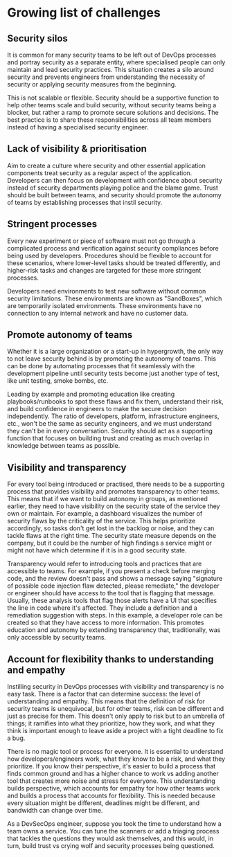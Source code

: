 # Growing list of challenges

## Security silos

It is common for many security teams to be left out of DevOps processes and portray security as a separate entity, where specialised people can only maintain and lead security practices. This situation creates a silo around security and prevents engineers from understanding the necessity of security or applying security measures from the beginning.

This is not scalable or flexible. Security should be a supportive function to help other teams scale and build security, without security teams being a blocker, but rather a ramp to promote secure solutions and decisions. The best practice is to share these responsibilities across all team members instead of having a specialised security engineer.

## Lack of visibility & prioritisation

Aim to create a culture where security and other essential application components treat security as a regular aspect of the application. Developers can then focus on development with confidence about security instead of security departments playing police and the blame game. Trust should be built between teams, and security should promote the autonomy of teams by establishing processes that instil security.

## Stringent processes

Every new experiment or piece of software must not go through a complicated process and verification against security compliances before being used by developers. Procedures should be flexible to account for these scenarios, where lower-level tasks should be treated differently, and higher-risk tasks and changes are targeted for these more stringent processes.

Developers need environments to test new software without common security limitations. These environments are known as "SandBoxes", which are temporarily isolated environments. These environments have no connection to any internal network and have no customer data.

## Promote autonomy of teams

Whether it is a large organization or a start-up in hypergrowth, the only way to not leave security behind is by promoting the autonomy of teams. This can be done by automating processes that fit seamlessly with the development pipeline until security tests become just another type of test, like unit testing, smoke bombs, etc.

Leading by example and promoting education like creating playbooks/runbooks to spot these flaws and fix them, understand their risk, and build confidence in engineers to make the secure decision independently. The ratio of developers, platform, infrastructure engineers, etc., won't be the same as security engineers, and we must understand they can't be in every conversation. Security should act as a supporting function that focuses on building trust and creating as much overlap in knowledge between teams as possible.

## Visibility and transparency

For every tool being introduced or practised, there needs to be a supporting process that provides visibility and promotes transparency to other teams. This means that if we want to build autonomy in groups, as mentioned earlier, they need to have visibility on the security state of the service they own or maintain. For example, a dashboard visualizes the number of security flaws by the criticality of the service. This helps prioritize accordingly, so tasks don't get lost in the backlog or noise, and they can tackle flaws at the right time. The security state measure depends on the company, but it could be the number of high findings a service might or might not have which determine if it is in a good security state.

Transparency would refer to introducing tools and practices that are accessible to teams. For example, if you present a check before merging code, and the review doesn't pass and shows a message saying "signature of possible code injection flaw detected, please remediate," the developer or engineer should have access to the tool that is flagging that message. Usually, these analysis tools that flag those alerts have a UI that specifies the line in code where it's affected. They include a definition and a remediation suggestion with steps. In this example, a developer role can be created so that they have access to more information. This promotes education and autonomy by extending transparency that, traditionally, was only accessible by security teams.

## Account for flexibility thanks to understanding and empathy

Instilling security in DevOps processes with visibility and transparency is no easy task. There is a factor that can determine success: the level of understanding and empathy. This means that the definition of risk for security teams is unequivocal, but for other teams, risk can be different and just as precise for them. This doesn't only apply to risk but to an umbrella of things; it ramifies into what they prioritize, how they work, and what they think is important enough to leave aside a project with a tight deadline to fix a bug.

There is no magic tool or process for everyone. It is essential to understand how developers/engineers work, what they know to be a risk, and what they prioritize. If you know their perspective, it's easier to build a process that finds common ground and has a higher chance to work vs adding another tool that creates more noise and stress for everyone. This understanding builds perspective, which accounts for empathy for how other teams work and builds a process that accounts for flexibility. This is needed because every situation might be different, deadlines might be different, and bandwidth can change over time.

As a DevSecOps engineer, suppose you took the time to understand how a team owns a service. You can tune the scanners or add a triaging process that tackles the questions they would ask themselves, and this would, in turn, build trust vs crying wolf and security processes being questioned.


